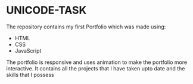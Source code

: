 # UNICODE-TASK

The repository contains my first Portfolio which was made using:
 - HTML
 - CSS
 - JavaScript 
 
The portfolio is responsive and uses animation to make the portfolio more interactive. It contains all the projects that I have taken upto date and the skills that I possess


